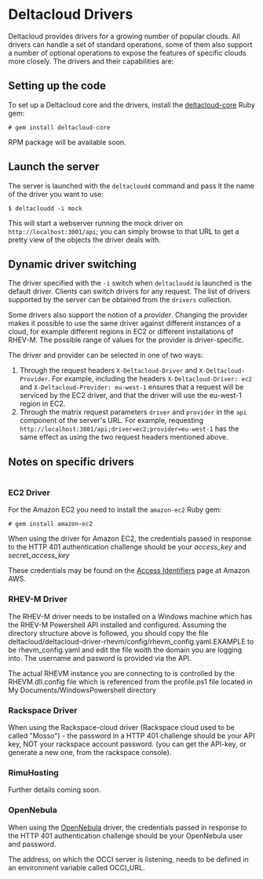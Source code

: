 # Deltacloud Drivers

Deltacloud provides drivers for a growing number of popular clouds. All drivers
can handle a set of standard operations, some of them also support a number of
optional operations to expose the features of specific clouds more closely. The
drivers and their capabilities are:

## Setting up the code

To set up a Deltacloud core and the drivers, install the
[deltacloud-core][coregem] Ruby gem:

[coregem]: http://rubygems.org/gems/deltacloud-core

    # gem install deltacloud-core

RPM package will be available soon.

## Launch the server

The server is launched with the `deltacloudd` command and pass it the name
of the driver you want to use:

    $ deltacloudd -i mock

This will start a webserver running the mock driver on
`http://localhost:3001/api`; you can simply browse to that URL to get a
pretty view of the objects the driver deals with.

## Dynamic driver switching

The driver specified with the `-i` switch when `deltacloudd` is launched is
the default driver. Clients can switch drivers for any request. The list of
drivers supported by the server can be obtained from the `drivers`
collection.

Some drivers also support the notion of a *provider*. Changing the provider
makes it possible to use the same driver against different instances of a
cloud, for example different regions in EC2 or different installations of
RHEV-M. The possible range of values for the provider is driver-specific.

The driver and provider can be selected in one of two ways:

1. Through the request headers `X-Deltacloud-Driver` and
   `X-Deltacloud-Provider`. For example, including the headers
   `X-Deltacloud-Driver: ec2` and `X-Deltacloud-Provider: eu-west-1`
   ensures that a request will be serviced by the EC2 driver, and that the
   driver will use the eu-west-1 region in EC2.
2. Through the matrix request parameters `driver` and `provider` in the
   `api` component of the server's URL. For example, requesting
   `http://localhost:3001/api;driver=ec2;provider=eu-west-1` has the same
   effect as using the two request headers mentioned above.

## Notes on specific drivers

<table providers></table>

### EC2 Driver

For the Amazon EC2 you need to install the `amazon-ec2` Ruby gem:

    # gem install amazon-ec2

When using the driver for Amazon EC2, the credentials passed in
response to the HTTP 401 authentication challenge should be your
*access_key* and *secret_access_key*

These credentials may be found on the [Access Identifiers](http://aws-portal.amazon.com/gp/aws/developer/account/index.html?action=access-key)
page at Amazon AWS.

### RHEV-M Driver

The RHEV-M driver needs to be installed on a Windows machine which has the
RHEV-M Powershell API installed and configured. Assuming the directory
structure above is followed, you should copy the file
deltacloud/deltacloud-driver-rhevm/config/rhevm_config.yaml.EXAMPLE to be
rhevm_config.yaml and edit the file woith the domain you are logging into.
The username and pasword is provided via the API.

The actual RHEVM instance you are connecting to is controlled by
the RHEVM.dll.config file which is referenced from the profile.ps1
file located in My Documents/WindowsPowershell directory

### Rackspace Driver

When using the Rackspace-cloud driver (Rackspace cloud used to be called
"Mosso") - the password in a HTTP 401 challenge should be your API key, NOT
your rackspace account password.  (you can get the API-key, or generate a
new one, from the rackspace console).

### RimuHosting

Further details coming soon.

### OpenNebula

When using the [OpenNebula](http://www.opennebula.org/) driver, the
credentials passed in response to the HTTP 401 authentication challenge
should be your OpenNebula user and password.

The address, on which the OCCI server is listening, needs to be defined in
an environment variable called OCCI_URL.
